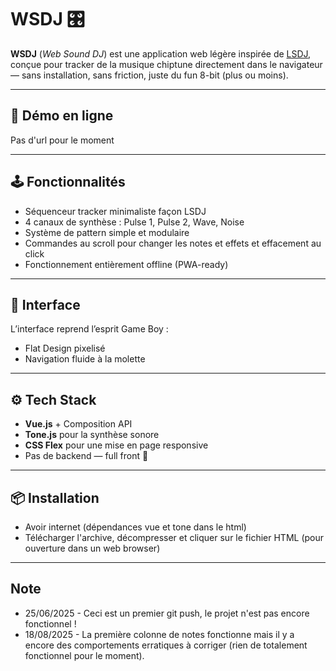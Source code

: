 # WSDJ 🎛️

**WSDJ** (*Web Sound DJ*) est une application web légère inspirée de [LSDJ](https://www.littlesounddj.com/), conçue pour tracker de la musique chiptune directement dans le navigateur — sans installation, sans friction, juste du fun 8-bit (plus ou moins).

---

## 🚀 Démo en ligne

Pas d'url pour le moment

---

## 🕹️ Fonctionnalités

- Séquenceur tracker minimaliste façon LSDJ
- 4 canaux de synthèse : Pulse 1, Pulse 2, Wave, Noise
- Système de pattern simple et modulaire
- Commandes au scroll pour changer les notes et effets et effacement au click
- Fonctionnement entièrement offline (PWA-ready)

---

## 🎨 Interface

L’interface reprend l’esprit Game Boy :
- Flat Design pixelisé
- Navigation fluide à la molette


---

## ⚙️ Tech Stack

- **Vue.js** + Composition API
- **Tone.js** pour la synthèse sonore
- **CSS Flex** pour une mise en page responsive
- Pas de backend — full front 🍃

---

## 📦 Installation

- Avoir internet (dépendances vue et tone dans le html)
- Télécharger l'archive, décompresser et cliquer sur le fichier HTML (pour ouverture dans un web browser)

---

## Note

- 25/06/2025 - Ceci est un premier git push, le projet n'est pas encore fonctionnel !
- 18/08/2025 - La première colonne de notes fonctionne mais il y a encore des comportements erratiques à corriger (rien de totalement fonctionnel pour le moment).